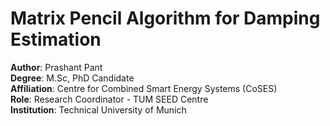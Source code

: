 # Matrix Pencil Algorithm for Damping Estimation

**Author**: Prashant Pant  
**Degree**: M.Sc, PhD Candidate  
**Affiliation**: Centre for Combined Smart Energy Systems (CoSES)  
**Role**: Research Coordinator - TUM SEED Centre  
**Institution**: Technical University of Munich

